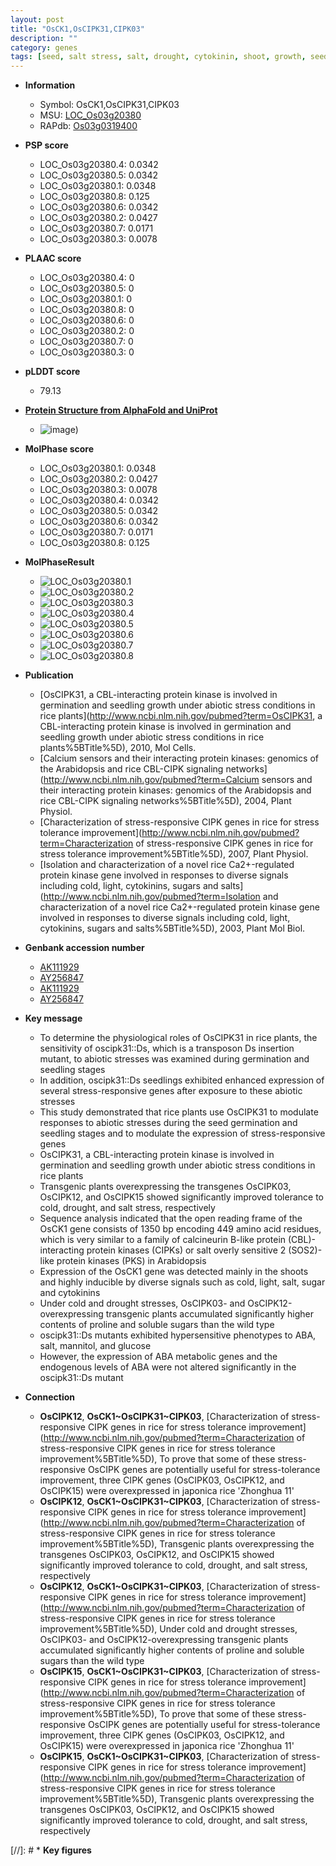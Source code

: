 ```yaml
---
layout: post
title: "OsCK1,OsCIPK31,CIPK03"
description: ""
category: genes
tags: [seed, salt stress, salt, drought, cytokinin, shoot, growth, seedling, seed germination,  ABA , abiotic stress]
---
```


* **Information**  
    + Symbol: OsCK1,OsCIPK31,CIPK03  
    + MSU: [LOC_Os03g20380](http://rice.plantbiology.msu.edu/cgi-bin/ORF_infopage.cgi?orf=LOC_Os03g20380)  
    + RAPdb: [Os03g0319400](http://rapdb.dna.affrc.go.jp/viewer/gbrowse_details/irgsp1?name=Os03g0319400)  

* **PSP score**  
    + LOC_Os03g20380.4: 0.0342 
    + LOC_Os03g20380.5: 0.0342 
    + LOC_Os03g20380.1: 0.0348 
    + LOC_Os03g20380.8: 0.125 
    + LOC_Os03g20380.6: 0.0342 
    + LOC_Os03g20380.2: 0.0427 
    + LOC_Os03g20380.7: 0.0171 
    + LOC_Os03g20380.3: 0.0078 

* **PLAAC score**  
    + LOC_Os03g20380.4: 0 
    + LOC_Os03g20380.5: 0 
    + LOC_Os03g20380.1: 0 
    + LOC_Os03g20380.8: 0 
    + LOC_Os03g20380.6: 0 
    + LOC_Os03g20380.2: 0 
    + LOC_Os03g20380.7: 0 
    + LOC_Os03g20380.3: 0 

* **pLDDT score**
    + 79.13

* **[Protein Structure from AlphaFold and UniProt](https://www.uniprot.org/uniprotkb/Q6X4A2/entry#structure)**
    + ![image](https://ricepsp.github.io/images/Q6/AF-Q6X4A2-F1.png))

* **MolPhase score**
    + LOC_Os03g20380.1: 0.0348
    + LOC_Os03g20380.2: 0.0427
    + LOC_Os03g20380.3: 0.0078
    + LOC_Os03g20380.4: 0.0342
    + LOC_Os03g20380.5: 0.0342
    + LOC_Os03g20380.6: 0.0342
    + LOC_Os03g20380.7: 0.0171
    + LOC_Os03g20380.8: 0.125

* **MolPhaseResult**
    + ![LOC_Os03g20380.1](https://ricepsp.github.io/pictures/LOC_Os03g/LOC_Os03g20380.1.png)
    + ![LOC_Os03g20380.2](https://ricepsp.github.io/pictures/LOC_Os03g/LOC_Os03g20380.2.png)
    + ![LOC_Os03g20380.3](https://ricepsp.github.io/pictures/LOC_Os03g/LOC_Os03g20380.3.png)
    + ![LOC_Os03g20380.4](https://ricepsp.github.io/pictures/LOC_Os03g/LOC_Os03g20380.4.png)
    + ![LOC_Os03g20380.5](https://ricepsp.github.io/pictures/LOC_Os03g/LOC_Os03g20380.5.png)
    + ![LOC_Os03g20380.6](https://ricepsp.github.io/pictures/LOC_Os03g/LOC_Os03g20380.6.png)
    + ![LOC_Os03g20380.7](https://ricepsp.github.io/pictures/LOC_Os03g/LOC_Os03g20380.7.png)
    + ![LOC_Os03g20380.8](https://ricepsp.github.io/pictures/LOC_Os03g/LOC_Os03g20380.8.png)

* **Publication**  
    + [OsCIPK31, a CBL-interacting protein kinase is involved in germination and seedling growth under abiotic stress conditions in rice plants](http://www.ncbi.nlm.nih.gov/pubmed?term=OsCIPK31, a CBL-interacting protein kinase is involved in germination and seedling growth under abiotic stress conditions in rice plants%5BTitle%5D), 2010, Mol Cells.
    + [Calcium sensors and their interacting protein kinases: genomics of the Arabidopsis and rice CBL-CIPK signaling networks](http://www.ncbi.nlm.nih.gov/pubmed?term=Calcium sensors and their interacting protein kinases: genomics of the Arabidopsis and rice CBL-CIPK signaling networks%5BTitle%5D), 2004, Plant Physiol.
    + [Characterization of stress-responsive CIPK genes in rice for stress tolerance improvement](http://www.ncbi.nlm.nih.gov/pubmed?term=Characterization of stress-responsive CIPK genes in rice for stress tolerance improvement%5BTitle%5D), 2007, Plant Physiol.
    + [Isolation and characterization of a novel rice Ca2+-regulated protein kinase gene involved in responses to diverse signals including cold, light, cytokinins, sugars and salts](http://www.ncbi.nlm.nih.gov/pubmed?term=Isolation and characterization of a novel rice Ca2+-regulated protein kinase gene involved in responses to diverse signals including cold, light, cytokinins, sugars and salts%5BTitle%5D), 2003, Plant Mol Biol.

* **Genbank accession number**  
    + [AK111929](http://www.ncbi.nlm.nih.gov/nuccore/AK111929)
    + [AY256847](http://www.ncbi.nlm.nih.gov/nuccore/AY256847)
    + [AK111929](http://www.ncbi.nlm.nih.gov/nuccore/AK111929)
    + [AY256847](http://www.ncbi.nlm.nih.gov/nuccore/AY256847)

* **Key message**  
    + To determine the physiological roles of OsCIPK31 in rice plants, the sensitivity of oscipk31::Ds, which is a transposon Ds insertion mutant, to abiotic stresses was examined during germination and seedling stages
    + In addition, oscipk31::Ds seedlings exhibited enhanced expression of several stress-responsive genes after exposure to these abiotic stresses
    + This study demonstrated that rice plants use OsCIPK31 to modulate responses to abiotic stresses during the seed germination and seedling stages and to modulate the expression of stress-responsive genes
    + OsCIPK31, a CBL-interacting protein kinase is involved in germination and seedling growth under abiotic stress conditions in rice plants
    + Transgenic plants overexpressing the transgenes OsCIPK03, OsCIPK12, and OsCIPK15 showed significantly improved tolerance to cold, drought, and salt stress, respectively
    + Sequence analysis indicated that the open reading frame of the OsCK1 gene consists of 1350 bp encoding 449 amino acid residues, which is very similar to a family of calcineurin B-like protein (CBL)-interacting protein kinases (CIPKs) or salt overly sensitive 2 (SOS2)-like protein kinases (PKS) in Arabidopsis
    + Expression of the OsCK1 gene was detected mainly in the shoots and highly inducible by diverse signals such as cold, light, salt, sugar and cytokinins
    + Under cold and drought stresses, OsCIPK03- and OsCIPK12-overexpressing transgenic plants accumulated significantly higher contents of proline and soluble sugars than the wild type
    + oscipk31::Ds mutants exhibited hypersensitive phenotypes to ABA, salt, mannitol, and glucose
    + However, the expression of ABA metabolic genes and the endogenous levels of ABA were not altered significantly in the oscipk31::Ds mutant

* **Connection**  
    + __OsCIPK12__, __OsCK1~OsCIPK31~CIPK03__, [Characterization of stress-responsive CIPK genes in rice for stress tolerance improvement](http://www.ncbi.nlm.nih.gov/pubmed?term=Characterization of stress-responsive CIPK genes in rice for stress tolerance improvement%5BTitle%5D), To prove that some of these stress-responsive OsCIPK genes are potentially useful for stress-tolerance improvement, three CIPK genes (OsCIPK03, OsCIPK12, and OsCIPK15) were overexpressed in japonica rice 'Zhonghua 11'
    + __OsCIPK12__, __OsCK1~OsCIPK31~CIPK03__, [Characterization of stress-responsive CIPK genes in rice for stress tolerance improvement](http://www.ncbi.nlm.nih.gov/pubmed?term=Characterization of stress-responsive CIPK genes in rice for stress tolerance improvement%5BTitle%5D), Transgenic plants overexpressing the transgenes OsCIPK03, OsCIPK12, and OsCIPK15 showed significantly improved tolerance to cold, drought, and salt stress, respectively
    + __OsCIPK12__, __OsCK1~OsCIPK31~CIPK03__, [Characterization of stress-responsive CIPK genes in rice for stress tolerance improvement](http://www.ncbi.nlm.nih.gov/pubmed?term=Characterization of stress-responsive CIPK genes in rice for stress tolerance improvement%5BTitle%5D), Under cold and drought stresses, OsCIPK03- and OsCIPK12-overexpressing transgenic plants accumulated significantly higher contents of proline and soluble sugars than the wild type
    + __OsCIPK15__, __OsCK1~OsCIPK31~CIPK03__, [Characterization of stress-responsive CIPK genes in rice for stress tolerance improvement](http://www.ncbi.nlm.nih.gov/pubmed?term=Characterization of stress-responsive CIPK genes in rice for stress tolerance improvement%5BTitle%5D), To prove that some of these stress-responsive OsCIPK genes are potentially useful for stress-tolerance improvement, three CIPK genes (OsCIPK03, OsCIPK12, and OsCIPK15) were overexpressed in japonica rice 'Zhonghua 11'
    + __OsCIPK15__, __OsCK1~OsCIPK31~CIPK03__, [Characterization of stress-responsive CIPK genes in rice for stress tolerance improvement](http://www.ncbi.nlm.nih.gov/pubmed?term=Characterization of stress-responsive CIPK genes in rice for stress tolerance improvement%5BTitle%5D), Transgenic plants overexpressing the transgenes OsCIPK03, OsCIPK12, and OsCIPK15 showed significantly improved tolerance to cold, drought, and salt stress, respectively

[//]: # * **Key figures**  



